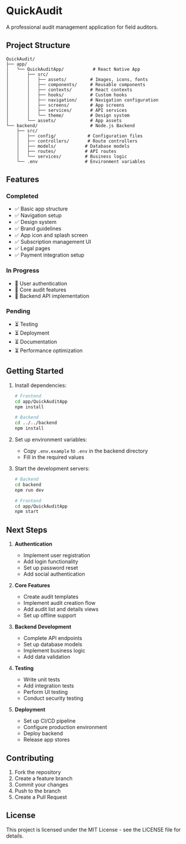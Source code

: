 # QuickAudit

A professional audit management application for field auditors.

## Project Structure

```
QuickAudit/
├── app/
│   └── QuickAuditApp/           # React Native App
│       ├── src/
│       │   ├── assets/         # Images, icons, fonts
│       │   ├── components/     # Reusable components
│       │   ├── contexts/       # React contexts
│       │   ├── hooks/          # Custom hooks
│       │   ├── navigation/     # Navigation configuration
│       │   ├── screens/        # App screens
│       │   ├── services/       # API services
│       │   └── theme/          # Design system
│       └── assets/             # App assets
└── backend/                    # Node.js Backend
    ├── src/
    │   ├── config/            # Configuration files
    │   ├── controllers/       # Route controllers
    │   ├── models/           # Database models
    │   ├── routes/           # API routes
    │   └── services/         # Business logic
    └── .env                  # Environment variables
```

## Features

### Completed
- ✅ Basic app structure
- ✅ Navigation setup
- ✅ Design system
- ✅ Brand guidelines
- ✅ App icon and splash screen
- ✅ Subscription management UI
- ✅ Legal pages
- ✅ Payment integration setup

### In Progress
- 🔄 User authentication
- 🔄 Core audit features
- 🔄 Backend API implementation

### Pending
- ⏳ Testing
- ⏳ Deployment
- ⏳ Documentation
- ⏳ Performance optimization

## Getting Started

1. Install dependencies:
   ```bash
   # Frontend
   cd app/QuickAuditApp
   npm install

   # Backend
   cd ../../backend
   npm install
   ```

2. Set up environment variables:
   - Copy `.env.example` to `.env` in the backend directory
   - Fill in the required values

3. Start the development servers:
   ```bash
   # Backend
   cd backend
   npm run dev

   # Frontend
   cd app/QuickAuditApp
   npm start
   ```

## Next Steps

1. **Authentication**
   - Implement user registration
   - Add login functionality
   - Set up password reset
   - Add social authentication

2. **Core Features**
   - Create audit templates
   - Implement audit creation flow
   - Add audit list and details views
   - Set up offline support

3. **Backend Development**
   - Complete API endpoints
   - Set up database models
   - Implement business logic
   - Add data validation

4. **Testing**
   - Write unit tests
   - Add integration tests
   - Perform UI testing
   - Conduct security testing

5. **Deployment**
   - Set up CI/CD pipeline
   - Configure production environment
   - Deploy backend
   - Release app stores

## Contributing

1. Fork the repository
2. Create a feature branch
3. Commit your changes
4. Push to the branch
5. Create a Pull Request

## License

This project is licensed under the MIT License - see the LICENSE file for details. 